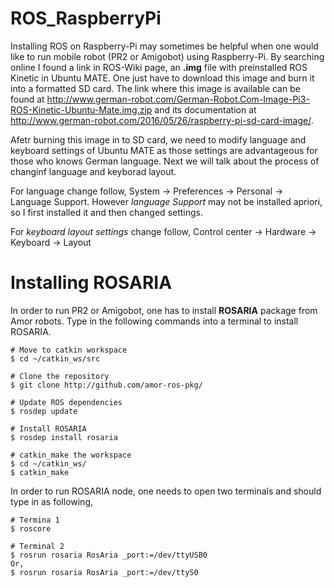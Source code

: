 # ROS_RaspberryPi
Installing ROS on Raspberry-Pi may sometimes be helpful when one would like to run mobile robot (PR2 or Amigobot) using Raspberry-Pi. By searching online I found a link in ROS-Wiki page, an **.img** file with preinstalled ROS Kinetic in Ubuntu MATE. One just have to download this image and burn it into a formatted SD card. The link where this image is available can be found at http://www.german-robot.com/German-Robot.Com-Image-Pi3-ROS-Kinetic-Ubuntu-Mate.img.zip and its documentation  at http://www.german-robot.com/2016/05/26/raspberry-pi-sd-card-image/.

Afetr burning this image in to SD card, we need to modify language and keyboard settings of Ubuntu MATE as those settings are advantageous for those who knows German language. Next we will talk about the process of changinf language and keyborad layout.

For language change follow, System -> Preferences -> Personal -> Language Support. However *language Support* may not be installed apriori, so I first installed it and then changed settings.

For *keyboard layout settings* change follow, Control center -> Hardware -> Keyboard -> Layout

# Installing ROSARIA
In order to run PR2 or Amigobot, one has to install **ROSARIA** package from Amor robots. Type in the following commands into a terminal to install ROSARIA.

```
# Move to catkin workspace
$ cd ~/catkin_ws/src

# Clone the repository
$ git clone http://github.com/amor-ros-pkg/

# Update ROS dependencies
$ rosdep update

# Install ROSARIA
$ rosdep install rosaria

# catkin_make the workspace
$ cd ~/catkin_ws/
$ catkin_make
```
In order to run ROSARIA node, one needs to open two terminals and should type in as following,

```
# Termina 1
$ roscore

# Terminal 2
$ rosrun rosaria RosAria _port:=/dev/ttyUSB0
Or,
$ rosrun rosaria RosAria _port:=/dev/ttyS0
```
